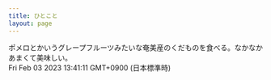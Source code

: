 ```yaml
---
title: ひとこと
layout: page
---
```

<div class="box" dt="1675399271973">
  ポメロとかいうグレープフルーツみたいな奄美産のくだものを食べる。なかなかあまくて美味しい。
  <div class="content is-small">Fri Feb 03 2023 13:41:11 GMT+0900 (日本標準時)</div>
</div>